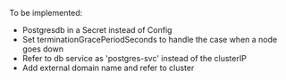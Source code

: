 To be implemented:
- Postgresdb in a Secret instead of Config
- Set terminationGracePeriodSeconds to handle the case when a node goes down
- Refer to db service as 'postgres-svc' instead of the clusterIP
- Add external domain name and refer to cluster